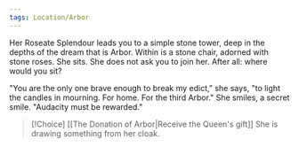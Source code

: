 ```yaml
---
tags: Location/Arbor
---
```


Her Roseate Splendour leads you to a simple stone tower, deep in the depths of the dream that is Arbor. Within is a stone chair, adorned with stone roses. She sits. She does not ask you to join her. After all: where would you sit?

"You are the only one brave enough to break my edict," she says, "to light the candles in mourning. For home. For the third Arbor." She smiles, a secret smile. "Audacity must be rewarded."


> [!Choice] [[The Donation of Arbor|Receive the Queen's gift]]
> She is drawing something from her cloak.